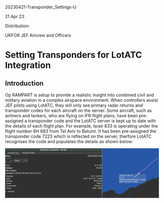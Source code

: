 20230421-Transponder_Settings-U

21 Apr 23

Distribution:

UKFOR JEF Aircrew and Officers

# Setting Transponders for LotATC Integration

## Introduction

Op RAMPART is setup to provide a realistic insight into combined civil and military aviation in a complex airspace environment.
When controllers assist JEF pilots using LotATC, they will only see primary radar returns and transponder codes for each aircraft on the server.
Some aircraft, such as airliners and tankers, who are flying on IFR flight plans, have been pre-assigned a transponder code and the LotATC server is kept up to date with the details of each flight plan.
For example, Israir 833 is operating under the flight number 6H 883 from Tel Aviv to Batumi.
It has been pre-assigned the transponder code 7223 which is reflected on the server, therfore LotATC recognises the code and populates the details as shown below:

![6h883](6H883.png)
